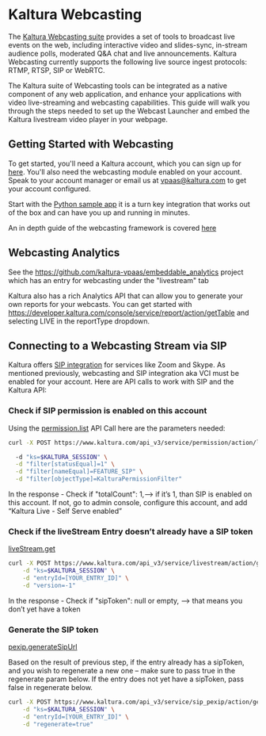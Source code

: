 # Kaltura Webcasting

The [Kaltura Webcasting suite](https://corp.kaltura.com/video-collaboration-communication/townhalls-live-webcasting/) provides a set of tools to broadcast live events on the web, including interactive video and slides-sync, in-stream audience polls, moderated Q&A chat and live announcements. Kaltura Webcasting currently supports the following live source ingest protocols: RTMP, RTSP, SIP or WebRTC.

The Kaltura suite of Webcasting tools can be integrated as a native component of any web application, and enhance your applications with video live-streaming and webcasting capabilities.
This guide will walk you through the steps needed to set up the Webcast Launcher and embed the Kaltura livestream video player in your webpage.

## Getting Started with Webcasting

To get started, you'll need a Kaltura account, which you can sign up for [here](https://vpaas.kaltura.com/reg/index.php). You'll also need the webcasting module enabled on your account. Speak to your account manager or email us at [vpaas@kaltura.com](mailto:vpaas@kaltura.com) to get your account configured.

Start with the [Python sample app](https://github.com/kaltura-vpaas/webcasting-app-python) it is a turn key integration that works out of the box and can have you up and running in minutes. 

An in depth guide of the webcasting framework is covered [here](https://github.com/kaltura-vpaas/webcasting-integration)

## Webcasting Analytics

See the https://github.com/kaltura-vpaas/embeddable_analytics project which has an entry for webcasting under the "livestream" tab

Kaltura also has a rich Analytics API that can allow you to generate your own reports for your webcasts. You can get started with https://developer.kaltura.com/console/service/report/action/getTable and selecting LIVE in the reportType dropdown. 

## Connecting to a Webcasting Stream via SIP

Kaltura offers [SIP integration](https://knowledge.kaltura.com/help/kaltura-video-conference-integration-v1#activatevcikmsusers) for services like Zoom and Skype. As mentioned previously, webcasting and SIP integration aka VCI must be enabled for your account. Here are API calls to work with SIP and the Kaltura API:

### Check if SIP permission is enabled on this account

Using the [permission.list](https://developer.kaltura.com/console/service/permission/action/list) API Call here are the parameters needed:

```bash
curl -X POST https://www.kaltura.com/api_v3/service/permission/action/list \

  -d "ks=$KALTURA_SESSION" \
  -d "filter[statusEqual]=1" \
  -d "filter[nameEqual]=FEATURE_SIP" \
  -d "filter[objectType]=KalturaPermissionFilter"
```

In the response - Check if "totalCount": 1,--> if it’s 1, than SIP is enabled on this account. If not, go to admin console, configure this account, and add “Kaltura Live - Self Serve enabled”

### Check if the liveStream Entry doesn’t already have a SIP token

[liveStream.get](https://developer.kaltura.com/console/service/liveStream/action/get) 

```bash
curl -X POST https://www.kaltura.com/api_v3/service/livestream/action/get \
    -d "ks=$KALTURA_SESSION" \
    -d "entryId=[YOUR_ENTRY_ID]" \
    -d "version=-1"
```

In the response - Check if "sipToken": null or empty, --> that means you don’t yet have a token

### Generate the SIP token

[pexip.generateSipUrl](https://developer.kaltura.com/console/service/pexip/action/generateSipUrl)  

Based on the result of previous step, if the entry already has a sipToken, and you wish to regenerate a new one – make sure to pass true in the regenerate param below. If the entry does not yet have a sipToken, pass false in regenerate below.

```bash
curl -X POST https://www.kaltura.com/api_v3/service/sip_pexip/action/generateSipUrl \
    -d "ks=$KALTURA_SESSION" \
    -d "entryId=[YOUR_ENTRY_ID]" \
    -d "regenerate=true"
```